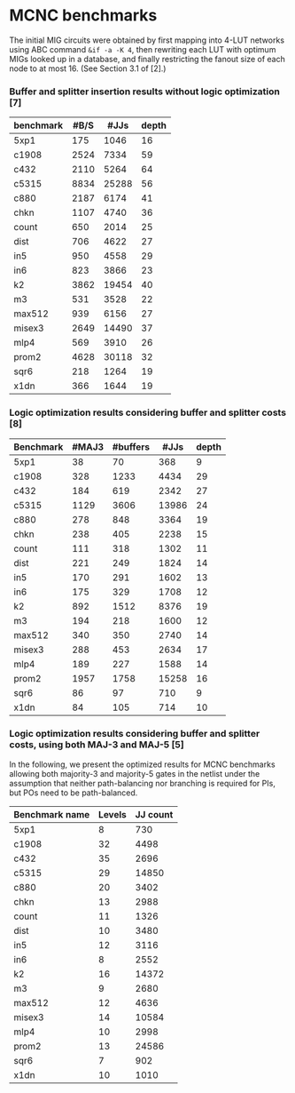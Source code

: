 # MCNC benchmarks

The initial MIG circuits were obtained by first mapping into 4-LUT networks using ABC command `&if -a -K 4`, then rewriting each LUT with optimum MIGs looked up in a database, and finally restricting the fanout size of each node to at most 16. (See Section 3.1 of [2].)

### Buffer and splitter insertion results without logic optimization [7]

| benchmark |  #B/S |  #JJs | depth |
| --------- | ----- | ----- | ----- |
|      5xp1 |   175 |  1046 |    16 |
|     c1908 |  2524 |  7334 |    59 |
|      c432 |  2110 |  5264 |    64 |
|     c5315 |  8834 | 25288 |    56 |
|      c880 |  2187 |  6174 |    41 |
|      chkn |  1107 |  4740 |    36 |
|     count |   650 |  2014 |    25 |
|      dist |   706 |  4622 |    27 |
|       in5 |   950 |  4558 |    29 |
|       in6 |   823 |  3866 |    23 |
|        k2 |  3862 | 19454 |    40 |
|        m3 |   531 |  3528 |    22 |
|    max512 |   939 |  6156 |    27 |
|    misex3 |  2649 | 14490 |    37 |
|      mlp4 |   569 |  3910 |    26 |
|     prom2 |  4628 | 30118 |    32 |
|      sqr6 |   218 |  1264 |    19 |
|      x1dn |   366 |  1644 |    19 |

### Logic optimization results considering buffer and splitter costs [8]

|Benchmark |#MAJ3 | #buffers | #JJs   | depth | 
| ------- | ----- | -------- | ----- | ------|
5xp1  |  38   |    70   | 368   | 9     | 
c1908 |  328  |    1233 | 4434  | 29    | 
c432  |  184  |    619  | 2342  | 27    | 
c5315 |  1129 |    3606 | 13986 | 24    | 
c880  |  278  |    848  | 3364  | 19    | 
chkn  |  238  |    405  | 2238  | 15    | 
count |  111  |    318  | 1302  | 11    | 
dist  |  221  |    249  | 1824  | 14    | 
in5   |  170  |    291  | 1602  | 13    | 
in6   |  175  |    329  | 1708  | 12    | 
k2    |  892  |    1512 | 8376  | 19    | 
m3    |  194  |    218  | 1600  | 12    | 
max512|  340  |    350  | 2740  | 14    | 
misex3|  288  |    453  | 2634  | 17    | 
mlp4  |  189  |    227  | 1588  | 14    | 
prom2 |  1957 |    1758 | 15258 | 16    | 
sqr6  |  86   |    97   | 710   | 9     | 
x1dn  |  84   |    105  | 714   | 10    | 

### Logic optimization results considering buffer and splitter costs, using both MAJ-3 and MAJ-5 [5]
In the following, we present the optimized results for MCNC benchmarks allowing both majority-3 and majority-5 gates in the netlist under the assumption that neither path-balancing nor branching is required for PIs, but POs need to be path-balanced.

| Benchmark name | Levels | JJ count |
| ------------- | ------------- | ------------- |
5xp1 | 8 | 730 |
c1908 | 32 | 4498 | 
c432 | 35 | 2696 |
c5315 | 29 | 14850 |
c880 | 20 | 3402 |
chkn | 13 | 2988 |
count | 11 | 1326 |
dist | 10 | 3480 |
in5 | 12 | 3116 |
in6 | 8 | 2552 |
k2 | 16 | 14372 |
m3 | 9 | 2680 |
max512 | 12 | 4636 |
misex3 | 14 | 10584 |
mlp4 | 10 | 2998 |
prom2 | 13 | 24586 |
sqr6 | 7 | 902 |
x1dn | 10 | 1010 |
